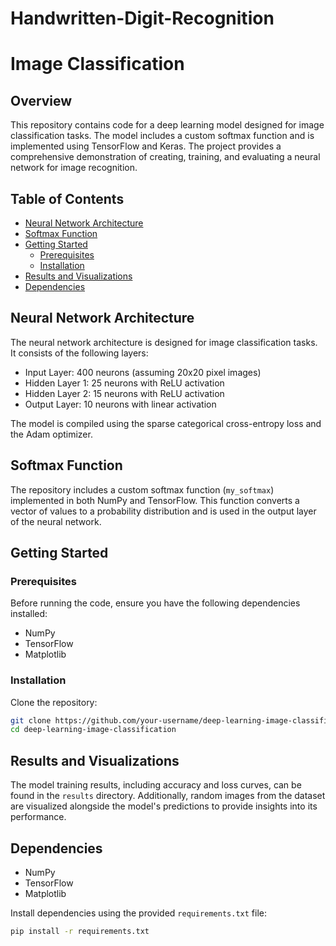 # Handwritten-Digit-Recognition
# Image Classification

## Overview

This repository contains code for a deep learning model designed for image classification tasks. The model includes a custom softmax function and is implemented using TensorFlow and Keras. The project provides a comprehensive demonstration of creating, training, and evaluating a neural network for image recognition.

## Table of Contents

- [Neural Network Architecture](#neural-network-architecture)
- [Softmax Function](#softmax-function)
- [Getting Started](#getting-started)
  - [Prerequisites](#prerequisites)
  - [Installation](#installation)
- [Results and Visualizations](#results-and-visualizations)
- [Dependencies](#dependencies)

## Neural Network Architecture

The neural network architecture is designed for image classification tasks. It consists of the following layers:

- Input Layer: 400 neurons (assuming 20x20 pixel images)
- Hidden Layer 1: 25 neurons with ReLU activation
- Hidden Layer 2: 15 neurons with ReLU activation
- Output Layer: 10 neurons with linear activation

The model is compiled using the sparse categorical cross-entropy loss and the Adam optimizer.

## Softmax Function

The repository includes a custom softmax function (`my_softmax`) implemented in both NumPy and TensorFlow. This function converts a vector of values to a probability distribution and is used in the output layer of the neural network.

## Getting Started

### Prerequisites

Before running the code, ensure you have the following dependencies installed:

- NumPy
- TensorFlow
- Matplotlib

### Installation

Clone the repository:

```bash
git clone https://github.com/your-username/deep-learning-image-classification.git
cd deep-learning-image-classification
```

## Results and Visualizations

The model training results, including accuracy and loss curves, can be found in the `results` directory. Additionally, random images from the dataset are visualized alongside the model's predictions to provide insights into its performance.

## Dependencies

- NumPy
- TensorFlow
- Matplotlib

Install dependencies using the provided `requirements.txt` file:

```bash
pip install -r requirements.txt
```

